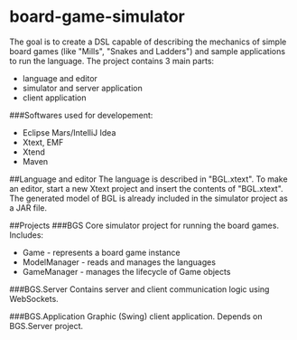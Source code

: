# board-game-simulator
The goal is to create a DSL capable of describing the mechanics of simple board games (like "Mills", "Snakes and Ladders") and sample applications to run the language.
The project contains 3 main parts:
* language and editor
* simulator and server application
* client application

###Softwares used for developement:
* Eclipse Mars/IntelliJ Idea
* Xtext, EMF
* Xtend
* Maven


##Language and editor
The language is described in "BGL.xtext". To make an editor, start a new Xtext project and insert the contents of "BGL.xtext".
The generated model of BGL is already included in the simulator project as a JAR file.

##Projects
###BGS
Core simulator project for running the board games. Includes:
* Game - represents a board game instance
* ModelManager - reads and manages the languages
* GameManager - manages the lifecycle of Game objects

###BGS.Server
Contains server and client communication logic using WebSockets.

###BGS.Application
Graphic (Swing) client application. Depends on BGS.Server project.
